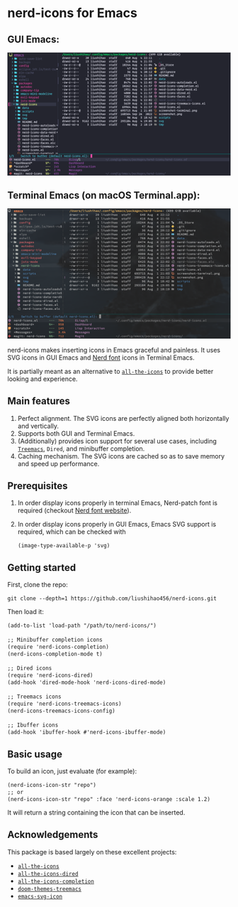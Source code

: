 # nerd-icons for Emacs
## GUI Emacs:
![Screenshot](./screenshot.png)

## Terminal Emacs (on macOS Terminal.app):
![Screenshot](./screenshot-terminal.png)

nerd-icons makes inserting icons in Emacs graceful and painless. It uses SVG icons in GUI Emacs and [Nerd font](https://www.nerdfonts.com/) icons in Terminal Emacs.

It is partially meant as an alternative to [`all-the-icons`](https://github.com/domtronn/all-the-icons.el) to provide better looking and experience.

## Main features

1. Perfect alignment. The SVG icons are perfectly aligned both horizontally and vertically.
2. Supports both GUI and Terminal Emacs.
3. (Additionally) provides icon support for several use cases, including [`Treemacs`](https://github.com/Alexander-Miller/treemacs), `Dired`, and minibuffer completion.
4. Caching mechanism. The SVG icons are cached so as to save memory and speed up performance.

## Prerequisites

1. In order display icons properly in terminal Emacs, Nerd-patch font is required (checkout [Nerd font website](https://www.nerdfonts.com/)).
2. In order display icons properly in GUI Emacs, Emacs SVG support is required, which can be checked with
   
   ``` elisp
   (image-type-available-p 'svg)
   ```

## Getting started

First, clone the repo:

``` shell
git clone --depth=1 https://github.com/liushihao456/nerd-icons.git
```

Then load it:

``` elisp
(add-to-list 'load-path "/path/to/nerd-icons/")

;; Minibuffer completion icons
(require 'nerd-icons-completion)
(nerd-icons-completion-mode t)

;; Dired icons
(require 'nerd-icons-dired)
(add-hook 'dired-mode-hook 'nerd-icons-dired-mode)

;; Treemacs icons
(require 'nerd-icons-treemacs-icons)
(nerd-icons-treemacs-icons-config)

;; Ibuffer icons
(add-hook 'ibuffer-hook #'nerd-icons-ibuffer-mode)
```

## Basic usage

To build an icon, just evaluate (for example):

``` elisp
(nerd-icons-icon-str "repo")
;; or
(nerd-icons-icon-str "repo" :face 'nerd-icons-orange :scale 1.2)
```

It will return a string containing the icon that can be inserted.

## Acknowledgements

This package is based largely on these excellent projects:

* [`all-the-icons`](https://github.com/domtronn/all-the-icons.el)
* [`all-the-icons-dired`](https://github.com/jtbm37/all-the-icons-dired)
* [`all-the-icons-completion`](https://github.com/iyefrat/all-the-icons-completion)
* [`doom-themes-treemacs`](https://github.com/doomemacs/themes)
* [`emacs-svg-icon`](https://github.com/rougier/emacs-svg-icon)

